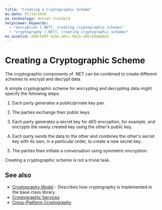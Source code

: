 ```yaml
---
title: "Creating a Cryptographic Scheme"
ms.date: 07/14/2020
ms.technology: dotnet-standard
helpviewer_keywords: 
  - "encryption [.NET], creating cryptographic schemes"
  - "cryptography [.NET], creating cryptographic schemes"
ms.assetid: d40c509f-5a5e-46cc-94cb-a951e9ab6843
---
```

# Creating a Cryptographic Scheme

The cryptographic components of .NET can be combined to create different schemes to encrypt and decrypt data.  
  
 A simple cryptographic scheme for encrypting and decrypting data might specify the following steps:  
  
1. Each party generates a public/private key pair.  
  
2. The parties exchange their public keys.  
  
3. Each party generates a secret key for AES encryption, for example, and encrypts the newly created key using the other's public key.  
  
4. Each party sends the data to the other and combines the other's secret key with its own, in a particular order, to create a new secret key.  
  
5. The parties then initiate a conversation using symmetric encryption.  
  
 Creating a cryptographic scheme is not a trivial task.
  
## See also

- [Cryptography Model](cryptography-model.md) - Describes how cryptography is implemented in the base class library.
- [Cryptographic Services](cryptographic-services.md)
- [Cross-Platform Cryptography](cross-platform-cryptography.md)
